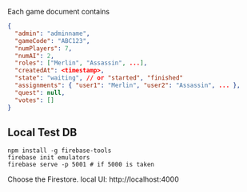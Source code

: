 Each game document contains

```json
{
  "admin": "adminname",
  "gameCode": "ABC123",
  "numPlayers": 7,
  "numAI": 2,
  "roles": ["Merlin", "Assassin", ...],
  "createdAt": <timestamp>,
  "state": "waiting", // or "started", "finished"
  "assignments": { "user1": "Merlin", "user2": "Assassin", ... },
  "quest": null,
  "votes": []
}
```

## Local Test DB

```
npm install -g firebase-tools
firebase init emulators
firebase serve -p 5001 # if 5000 is taken
```
Choose the Firestore. local UI: http://localhost:4000
